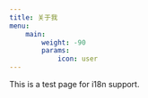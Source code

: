 ```yaml
---
title: 关于我
menu:
    main: 
        weight: -90
        params:
            icon: user
---
```


This is a test page for i18n support.